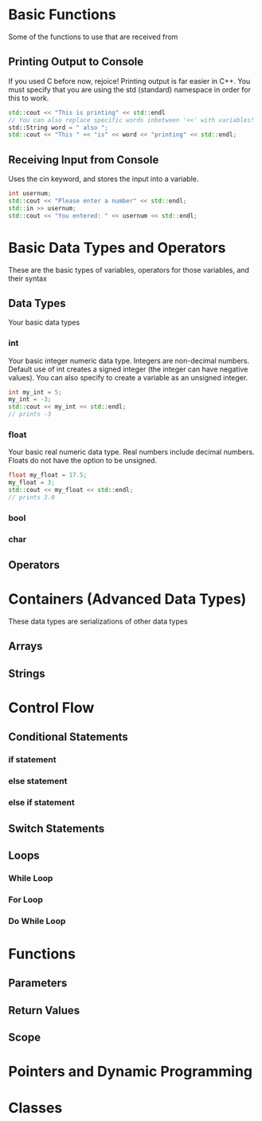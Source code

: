 # Basic Functions
Some of the functions to use that are received from <iostream>
## Printing Output to Console
If you used C before now, rejoice! Printing output is far easier in C++. You must specify that you are using the std (standard) namespace in order for this to work.
```cpp
std::cout << "This is printing" << std::endl
// You can also replace specific words inbetween '<<' with variables!
std::String word = " also ";
std::cout << "This " << "is" << word << "printing" << std::endl;
```
## Receiving Input from Console
Uses the cin keyword, and stores the input into a variable.
```cpp
int usernum;
std::cout << "Please enter a number" << std::endl;
std::in >> usernum;
std::cout << "You entered: " << usernum << std::endl;
```

# Basic Data Types and Operators
These are the basic types of variables, operators for those variables, and their syntax
## Data Types
Your basic data types
### int
Your basic integer numeric data type. Integers are non-decimal numbers. Default use of int creates a signed integer (the integer can have negative values). You can also specify to create a variable as an unsigned integer.
```cpp
int my_int = 5;
my_int = -3;
std::cout << my_int << std::endl;
// prints -3
```
### float
Your basic real numeric data type. Real numbers include decimal numbers. Floats do not have the option to be unsigned.
```cpp
float my_float = 17.5;
my_float = 3;
std::cout << my_float << std::endl;
// prints 3.0
```
### bool

### char

## Operators

# Containers (Advanced Data Types)
These data types are serializations of other data types
## Arrays

## Strings



# Control Flow

## Conditional Statements

### if statement

### else statement

### else if statement

## Switch Statements

## Loops

### While Loop

### For Loop

### Do While Loop



# Functions

## Parameters

## Return Values

## Scope



# Pointers and Dynamic Programming



# Classes